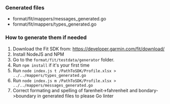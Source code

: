 ### Generated files
- format/fit/mappers/messages_generated.go
- format/fit/mappers/types_generated.go

### How to generate them if needed

1. Download the Fit SDK from: https://developer.garmin.com/fit/download/
2. Install NodeJS and NPM
3. Go to the `format/fit/testdata/generator` folder.
4. Run `npm install` if it's your first time 
5. Run `node index.js t /PathToSDK/Profile.xlsx > ../../mappers/types_generated.go`
6. Run `node index.js m /PathToSDK/Profile.xlsx > ../../mappers/messages_generated.go`
8. Correct formating and spelling of farenheit->fahrenheit and bondary->boundary in generated files to please Go linter
